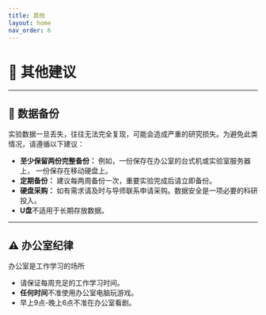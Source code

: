 ```yaml
---
title: 其他
layout: home
nav_order: 6
---
```


# 💾 其他建议

---

## 📌 数据备份

实验数据一旦丢失，往往无法完全复现，可能会造成严重的研究损失。为避免此类情况，请遵循以下建议：
- **至少保留两份完整备份：** 例如，一份保存在办公室的台式机或实验室服务器上， 一份保存在移动硬盘上。
- **定期备份：**  建议每两周备份一次，重要实验完成后请立即备份。
- **硬盘采购：** 如有需求请及时与导师联系申请采购。数据安全是一项必要的科研投入。
- **U盘**不适用于长期存放数据。

---

## ⚠️ 办公室纪律 ##

办公室是工作学习的场所
- 请保证每周充足的工作学习时间。
- **任何时间**不准使用办公室电脑玩游戏。
- 早上9点-晚上6点不准在办公室看剧。
